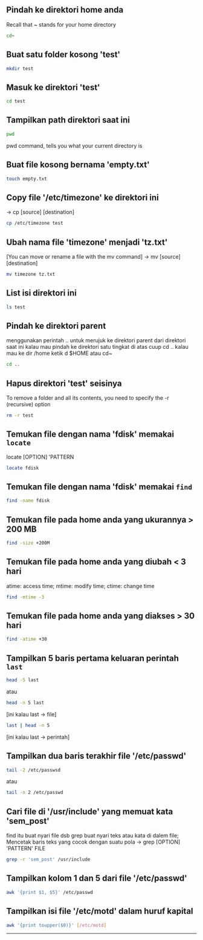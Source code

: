 ## Pindah ke direktori home anda
Recall that ~ stands for your home directory
```bash
cd~
```
## Buat satu folder kosong 'test'
```bash
mkdir test
```
## Masuk ke direktori 'test'
```bash
cd test
```
## Tampilkan path direktori saat ini
```bash
pwd
```
pwd command, tells you what your current directory is

## Buat file kosong bernama 'empty.txt'
```bash
touch empty.txt
```

## Copy file '/etc/timezone' ke direktori ini
-> cp [source] [destination]
```bash
cp /etc/timezone test
```

## Ubah nama file 'timezone' menjadi 'tz.txt'
[You can move or rename a file with the mv command]
-> mv [source] [destination]
```bash
mv timezone tz.txt
```

## List isi direktori ini
```bash
ls test
```

## Pindah ke direktori parent
menggunakan perintah .. untuk merujuk ke direktori parent dari direktori saat ini
kalau mau pindah ke direktori satu tingkat di atas cuup cd ..
kalau mau ke dir /home ketik d $HOME atau cd~
```bash
cd ..
```
## Hapus direktori 'test' seisinya
To remove a folder and all its contents, you need to specify the -r (recursive) option
```bash
rm -r test
```

## Temukan file dengan nama 'fdisk' memakai `locate`
locate [OPTION] 'PATTERN
```bash
locate fdisk
```
## Temukan file dengan nama 'fdisk' memakai `find`
```bash
find -name fdisk
```

## Temukan file pada home anda yang ukurannya > 200 MB
```bash
find -size +200M
```

## Temukan file pada home anda yang diubah < 3 hari
atime: access time; mtime: modify time; ctime: change time
```bash
find -mtime -3
```

## Temukan file pada home anda yang diakses > 30 hari
```bash
find -atime +30
```

## Tampilkan 5 baris pertama keluaran perintah `last`
```bash
head -5 last
```
atau 
```bash
head -n 5 last
```
[ini kalau last -> file]
```bash
last | head -n 5 
```
[ini kalau last -> perintah]

## Tampilkan dua baris terakhir file '/etc/passwd'
```bash
tail -2 /etc/passwsd
```
atau 
```bash
tail -n 2 /etc/passwd
```

## Cari file di '/usr/include' yang memuat kata 'sem_post'
find itu buat nyari file dsb
grep buat nyari teks atau kata di dalem file; Mencetak baris teks yang cocok dengan suatu pola
-> grep [OPTION] 'PATTERN' FILE
```bash
grep -r 'sem_post' /usr/include
```
## Tampilkan kolom 1 dan 5 dari file '/etc/passwd'
```bash
awk '{print $1, $5}' /etc/passwd 
```

## Tampilkan isi file '/etc/motd' dalam huruf kapital
```bash
awk '{print toupper($0)}' [/etc/motd]
```
-----
